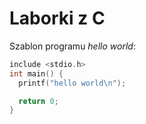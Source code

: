 # Laborki z C

Szablon programu *hello world*:

```c
include <stdio.h>
int main() {
  printf("hello world\n");

  return 0;
}
```